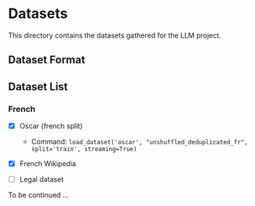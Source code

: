 # Datasets

This directory contains the datasets gathered for the LLM project.

## Dataset Format

## Dataset List

### French

- [x] Oscar (french split)
  - Command: `load_dataset('oscar', "unshuffled_deduplicated_fr", split='train', streaming=True)`
- [x] French Wikipedia
- [ ] Legal dataset 


To be continued ...

